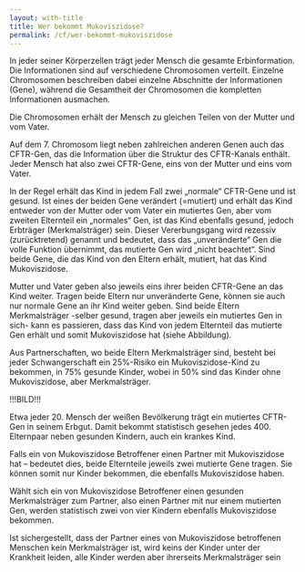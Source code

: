 ```yaml
---
layout: with-title
title: Wer bekommt Mukoviszidose?
permalink: /cf/wer-bekommt-mukoviszidose
---
```


In jeder seiner Körperzellen trägt jeder Mensch die gesamte Erbinformation. Die Informationen sind auf verschiedene Chromosomen verteilt. Einzelne Chromosomen beschreiben dabei einzelne Abschnitte der Informationen (Gene), während die Gesamtheit der Chromosomen die kompletten Informationen ausmachen.

Die Chromosomen erhält der Mensch zu gleichen Teilen von der Mutter und vom Vater.

Auf dem 7. Chromosom liegt neben zahlreichen anderen Genen auch das CFTR-Gen, das die Information über die Struktur des CFTR-Kanals enthält. Jeder Mensch hat also zwei CFTR-Gene, eins von der Mutter und eins vom Vater.

In der Regel erhält das Kind in jedem Fall zwei „normale“ CFTR-Gene und ist gesund. Ist eines der beiden Gene verändert (=mutiert) und erhält das Kind entweder von der Mutter oder vom Vater ein mutiertes Gen, aber vom zweiten Elternteil ein „normales“ Gen, ist das Kind ebenfalls gesund, jedoch Erbträger (Merkmalsträger) sein. Dieser Vererbungsgang wird rezessiv (zurücktretend) genannt und bedeutet, dass das „unveränderte“ Gen die volle Funktion übernimmt, das mutierte Gen wird „nicht beachtet“. Sind beide Gene, die das Kind von den Eltern erhält, mutiert, hat das Kind Mukoviszidose.

Mutter und Vater geben also jeweils eins ihrer beiden CFTR-Gene an das Kind weiter. Tragen beide Eltern nur unveränderte Gene, können sie auch nur normale Gene an ihr Kind weiter geben. Sind beide Eltern Merkmalsträger -selber gesund, tragen aber jeweils ein mutiertes Gen in sich- kann es passieren, dass das Kind von jedem Elternteil das mutierte Gen erhält und somit Mukoviszidose hat (siehe Abbildung).

Aus Partnerschaften, wo beide Eltern Merkmalsträger sind, besteht bei jeder Schwangerschaft ein 25%-Risiko ein Mukoviszidose-Kind zu bekommen, in 75% gesunde Kinder, wobei in 50% sind das Kinder ohne Mukoviszidose, aber Merkmalsträger.

!!!BILD!!!

Etwa jeder 20. Mensch der weißen Bevölkerung trägt ein mutiertes CFTR-Gen in seinem Erbgut. Damit bekommt statistisch gesehen jedes 400. Elternpaar neben gesunden Kindern, auch ein krankes Kind.

Falls ein von Mukoviszidose Betroffener einen Partner mit Mukoviszidose hat – bedeutet dies, beide Elternteile jeweils zwei mutierte Gene tragen. Sie können somit nur Kinder bekommen, die ebenfalls Mukoviszidose haben.

Wählt sich ein von Mukoviszidose Betroffener einen gesunden Merkmalsträger zum Partner, also einen Partner mit nur einem mutierten Gen, werden statistisch zwei von vier Kindern ebenfalls Mukoviszidose bekommen.

Ist sichergestellt, dass der Partner eines von Mukoviszidose betroffenen Menschen kein Merkmalsträger ist, wird keins der Kinder unter der Krankheit leiden, alle Kinder werden aber ihrerseits Merkmalsträger sein